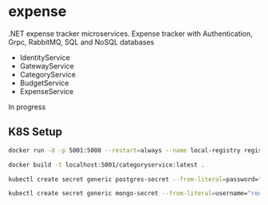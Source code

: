 # expense
.NET expense tracker microservices.
Expense tracker with Authentication, Grpc, RabbitMQ, SQL and NoSQL databases

- IdentityService  
- GatewayService  
- CategoryService  
- BudgetService  
- ExpenseService

In progress

## K8S Setup

```bash
docker run -d -p 5001:5000 --restart=always --name local-registry registry:2
```

```bash
docker build -t localhost:5001/categoryservice:latest .
```

```bash
kubectl create secret generic postgres-secret --from-literal=password="postgrespw"
```

```bash
kubectl create secret generic mongo-secret --from-literal=username="root" --from-literal=password="mongopw"
```

